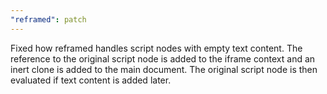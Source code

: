 ```yaml
---
"reframed": patch
---
```


Fixed how reframed handles script nodes with empty text content. The reference to the original script node is added to the iframe context and an inert clone is added to the main document. The original script node is then evaluated if text content is added later.
